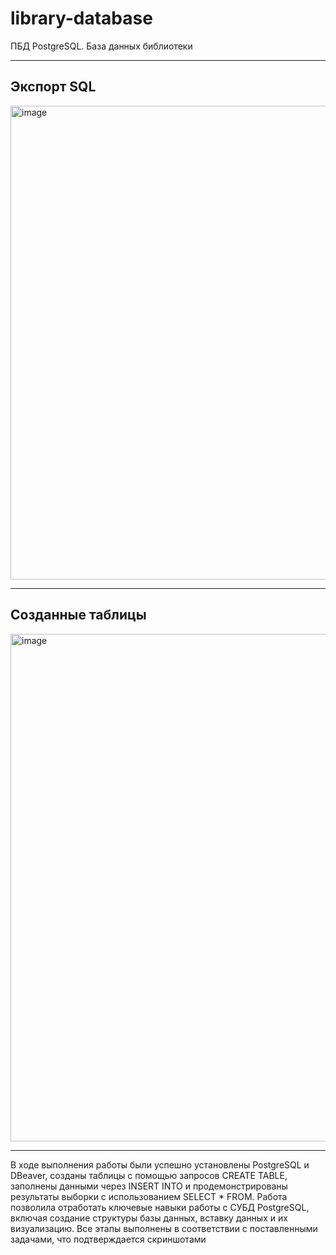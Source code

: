 # library-database

ПБД PostgreSQL. База данных библиотеки

---

## Экспорт SQL
<img width="1536" height="758" alt="image" src="https://github.com/user-attachments/assets/3d62b311-a102-4ff5-91b8-f03ad0e801f3" />

---

## Созданные таблицы
<img width="1489" height="812" alt="image" src="https://github.com/user-attachments/assets/b2221c19-aa96-46c6-a769-76bd23e8c169" />

---

В ходе выполнения работы были успешно установлены PostgreSQL и DBeaver, 
созданы таблицы с помощью запросов CREATE TABLE, заполнены данными 
через INSERT INTO и продемонстрированы результаты выборки с 
использованием SELECT * FROM. Работа позволила отработать ключевые 
навыки работы с СУБД PostgreSQL, включая создание структуры базы 
данных, вставку данных и их визуализацию. Все этапы выполнены в 
соответствии с поставленными задачами, что подтверждается скриншотами
